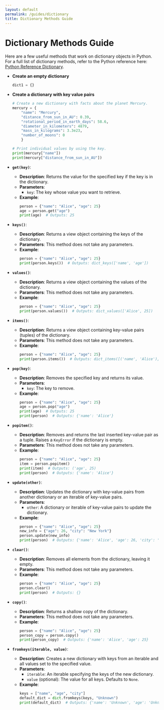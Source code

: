 ```yaml
---
layout: default  
permalink: /guides/dictionary  
title: Dictionary Methods Guide  
---
```


# Dictionary Methods Guide

Here are a few useful methods that work on dictionary objects in Python. For a full list of dictionary methods, refer to the Python reference here: [Python Reference Dictionary](https://www.w3schools.com/python/python_ref_dictionary.asp).

- **Create an empty dictionary**
    ```python
    dict1 = {}
    ```

- **Create a dictionary with key value pairs**
    ```python
    # Create a new dictionary with facts about the planet Mercury.
    mercury = {
        "name": "Mercury",
        "distance_from_sun_in_AU": 0.39,
        "rotational_period_in_earth_days": 58.6,
        "diameter_in_kilometers": 4879,
        "mass_in_kilograms": 3.3e23,
        "number_of_moons": 0
        }

    # Print individual values by using the key.
    print(mercury["name"])
    print(mercury["distance_from_sun_in_AU"])
    ```

- **`get(key)`**:
   - **Description**: Returns the value for the specified key if the key is in the dictionary.
   - **Parameters**:  
     - `key`: The key whose value you want to retrieve.
   - **Example**:
     ```python
     person = {"name": "Alice", "age": 25}
     age = person.get("age")
     print(age)  # Outputs: 25
     ```

- **`keys()`**:
   - **Description**: Returns a view object containing the keys of the dictionary.
   - **Parameters**: This method does not take any parameters.
   - **Example**:
     ```python
     person = {"name": "Alice", "age": 25}
     print(person.keys())  # Outputs: dict_keys(['name', 'age'])
     ```

- **`values()`**:
   - **Description**: Returns a view object containing the values of the dictionary.
   - **Parameters**: This method does not take any parameters.
   - **Example**:
     ```python
     person = {"name": "Alice", "age": 25}
     print(person.values())  # Outputs: dict_values(['Alice', 25])
     ```

- **`items()`**:
   - **Description**: Returns a view object containing key-value pairs (tuples) of the dictionary.
   - **Parameters**: This method does not take any parameters.
   - **Example**:
     ```python
     person = {"name": "Alice", "age": 25}
     print(person.items())  # Outputs: dict_items([('name', 'Alice'), ('age', 25)])
     ```

- **`pop(key)`**:
   - **Description**: Removes the specified key and returns its value.
   - **Parameters**:  
     - `key`: The key to remove.
   - **Example**:
     ```python
     person = {"name": "Alice", "age": 25}
     age = person.pop("age")
     print(age)  # Outputs: 25
     print(person)  # Outputs: {'name': 'Alice'}
     ```

- **`popitem()`**:
   - **Description**: Removes and returns the last inserted key-value pair as a tuple. Raises a `KeyError` if the dictionary is empty.
   - **Parameters**: This method does not take any parameters.
   - **Example**:
     ```python
     person = {"name": "Alice", "age": 25}
     item = person.popitem()
     print(item)  # Outputs: ('age', 25)
     print(person)  # Outputs: {'name': 'Alice'}
     ```

- **`update(other)`**:
   - **Description**: Updates the dictionary with key-value pairs from another dictionary or an iterable of key-value pairs.
   - **Parameters**:  
     - `other`: A dictionary or iterable of key-value pairs to update the dictionary.
   - **Example**:
     ```python
     person = {"name": "Alice", "age": 25}
     new_info = {"age": 26, "city": "New York"}
     person.update(new_info)
     print(person)  # Outputs: {'name': 'Alice', 'age': 26, 'city': 'New York'}
     ```

- **`clear()`**:
   - **Description**: Removes all elements from the dictionary, leaving it empty.
   - **Parameters**: This method does not take any parameters.
   - **Example**:
     ```python
     person = {"name": "Alice", "age": 25}
     person.clear()
     print(person)  # Outputs: {}
     ```

- **`copy()`**:
   - **Description**: Returns a shallow copy of the dictionary.
   - **Parameters**: This method does not take any parameters.
   - **Example**:
     ```python
     person = {"name": "Alice", "age": 25}
     person_copy = person.copy()
     print(person_copy)  # Outputs: {'name': 'Alice', 'age': 25}
     ```

- **`fromkeys(iterable, value)`**:
   - **Description**: Creates a new dictionary with keys from an iterable and all values set to the specified value.
   - **Parameters**:  
     - `iterable`: An iterable specifying the keys of the new dictionary.
     - `value` (optional): The value for all keys. Defaults to `None`.
   - **Example**:
     ```python
     keys = ["name", "age", "city"]
     default_dict = dict.fromkeys(keys, "Unknown")
     print(default_dict)  # Outputs: {'name': 'Unknown', 'age': 'Unknown', 'city': 'Unknown'}
     ```

